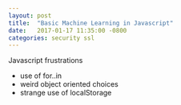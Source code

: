 ```yaml
---
layout: post
title:  "Basic Machine Learning in Javascript"
date:   2017-01-17 11:35:00 -0800
categories: security ssl
---
```


Javascript frustrations
- use of for..in
- weird object oriented choices
- strange use of localStorage